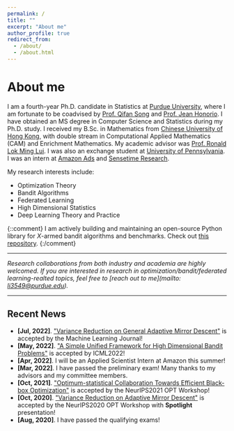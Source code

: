 ```yaml
---
permalink: /
title: ""
excerpt: "About me"
author_profile: true
redirect_from: 
  - /about/
  - /about.html
---
```

# <i class="fa fa-cog fa-fw"></i> About me #
I am a fourth-year Ph.D. candidate in Statistics at [Purdue University](https://www.purdue.edu/), where I am fortunate to be coadvised by [Prof. Qifan Song](https://www.stat.purdue.edu/~qfsong/) and [Prof. Jean Honorio](https://www.cs.purdue.edu/homes/jhonorio/). 
I have obtained an MS degree in Computer Science and Statistics during my Ph.D. study. 
I received my B.Sc. in Mathematics from [Chinese University of Hong Kong](http://www.cuhk.edu.hk/english/index.html), with double stream in Computational Applied Mathematics (CAM) and Enrichment Mathematics. 
My academic advisor was [Prof. Ronald Lok Ming Lui](https://www.math.cuhk.edu.hk/~lmlui/). I was also an exchange student at [University of Pennsylvania](https://home.www.upenn.edu/). I was an intern at [Amazon Ads](https://advertising.amazon.com/) and [Sensetime Research](https://www.sensetime.com/en).

My research interests include:

* Optimization Theory
* Bandit Algorithms
* Federated Learning
* High Dimensional Statistics
* Deep Learning Theory and Practice

{::comment}
I am actively building and maintaining an open-source Python library for *X*-armed bandit algorithms and benchmarks. Check out [this repository](https://github.com/WilliamLwj/PyXAB).
{:/comment}

---
_Research collaborations from both industry and academia are highly welcomed. If you are interested in research in optimization/bandit/federated learning-realted topics, feel free to [reach out to me](mailto: li3549@purdue.edu)._

---

## <i class="fa fa-fw fa-rss "></i> Recent News ##

<ul style="width: auto; height: 300px; overflow: auto">

  <li> <b>[Jul, 2022]</b>. <a href="https://williamlwj.github.io/About//publications/SVRGMD">"Variance Reduction on General Adaptive Mirror Descent"</a> is accepted by the Machine Learning Journal!</li>

  <li> <b>[May, 2022]</b>.  <a href="https://williamlwj.github.io/About//publications/Bandit_framework">"A Simple Unified Framework for High Dimensional Bandit Problems"</a> is accepted by ICML2022!</li>

  <li> <b>[Apr, 2022]</b>. I will be an Applied Scientist Intern at Amazon this summer! </li>

  <li> <b>[Mar, 2022]</b>. I have passed the preliminary exam! Many thanks to my advisors and my committee members. </li>

  <li> <b>[Oct, 2021]</b>. <a href="https://williamlwj.github.io/About//publications/VHCT">"Optimum-statistical Collaboration Towards Efficient Black-box Optimization"</a> is accepted by the NeurIPS2021 OPT Workshop!</li>
  
  <li> <b>[Oct, 2020]</b>. <a href="https://williamlwj.github.io/About//publications/SVRGMD">"Variance Reduction on Adaptive Mirror Descent"</a> is accepted by the NeurIPS2020 OPT Workshop with <b>Spotlight</b> presentation!</li>
  
  <li> <b>[Aug, 2020]</b>. I have passed the qualifying exams!</li>
  
</ul>



<script type='text/javascript' id='clustrmaps' src='//cdn.clustrmaps.com/map_v2.js?cl=1c679e&w=a&t=n&d=rvMTQFEORcQs4AVWtIVoK6ghclOws8CSKxqlBN5Map8&co=ffffff'></script>
